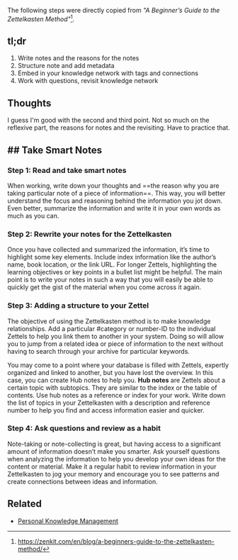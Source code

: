 The following steps were directly copied from *"A Beginner’s Guide to the Zettelkasten Method"*[^1].

## tl;dr
1. Write notes and the reasons for the notes
2. Structure note and add metadata
3. Embed in your knowledge network with tags and connections
4. Work with questions, revisit knowledge network

## Thoughts
I guess I'm good with the second and third point. Not so much on the reflexive part, the reasons for notes and the revisiting. Have to practice that.

## ## Take Smart Notes
### **Step 1:** Read and take smart notes
When working, write down your thoughts and ==the reason why you are taking particular note of a piece of information==. This way, you will better understand the focus and reasoning behind the information you jot down. Even better, summarize the information and write it in your own words as much as you can.

### **Step 2:** Rewrite your notes for the Zettelkasten 
Once you have collected and summarized the information, it’s time to highlight some key elements. Include index information like the author’s name, book location, or the link URL. For longer Zettels, highlighting the learning objectives or key points in a bullet list might be helpful. The main point is to write your notes in such a way that you will easily be able to quickly get the gist of the material when you come across it again.

### **Step 3:** Adding a structure to your Zettel
The objective of using the Zettelkasten method is to make knowledge relationships. Add a particular #category or number-ID to the individual Zettels to help you link them to another in your system. Doing so will allow you to jump from a related idea or piece of information to the next without having to search through your archive for particular keywords.

You may come to a point where your database is filled with Zettels, expertly organized and linked to another, but you have lost the overview. In this case, you can create Hub notes to help you. **Hub notes** are Zettels about a certain topic with subtopics. They are similar to the index or the table of contents. Use hub notes as a reference or index for your work. Write down the list of topics in your Zettelkasten with a description and reference number to help you find and access information easier and quicker.

### **Step 4:** Ask questions and review as a habit
Note-taking or note-collecting is great, but having access to a significant amount of information doesn’t make you smarter. Ask yourself questions when analyzing the information to help you develop your own ideas for the content or material. Make it a regular habit to review information in your Zettelkasten to jog your memory and encourage you to see patterns and create connections between ideas and information.

## Related
- [Personal Knowledge Management](notes/Personal%20Knowledge%20Management.md)

[^1]: https://zenkit.com/en/blog/a-beginners-guide-to-the-zettelkasten-method/